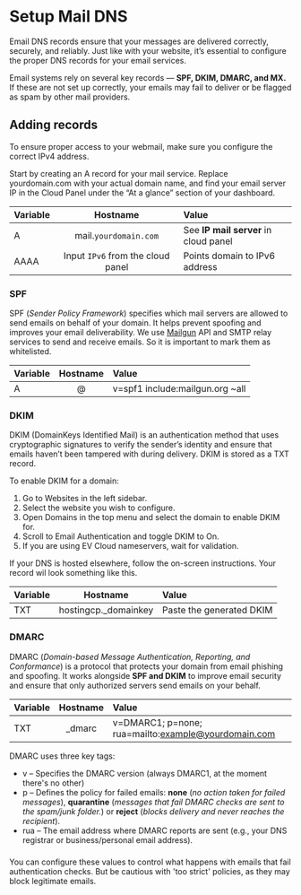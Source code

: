# Setup Mail DNS

Email DNS records ensure that your messages are delivered correctly, securely, and reliably.
Just like with your website, it’s essential to configure the proper DNS records for your email services.

Email systems rely on several key records — **SPF, DKIM, DMARC, and MX.**
If these are not set up correctly, your emails may fail to deliver or be flagged as spam by other mail providers.


## Adding records

To ensure proper access to your webmail, make sure you configure the correct IPv4 address.

Start by creating an A record for your mail service.
Replace yourdomain.com with your actual domain name, and find your email server IP in the Cloud Panel under the “At a glance” section of your dashboard.

| Variable | Hostname | Value |
|-----------|:-----------:|:-----------|
| A | mail.`yourdomain.com` | See **IP mail server** in cloud panel |
| AAAA | Input `IPv6` from the cloud panel | Points domain to IPv6 address |



### SPF

SPF (*Sender Policy Framework*) specifies which mail servers are allowed to send emails on behalf of your domain.
It helps prevent spoofing and improves your email deliverability. We use [Mailgun](https://www.mailgun.com/) API and SMTP relay services to send and receive emails. So it is important to mark them as whitelisted.


| Variable | Hostname | Value |
|-----------|:-----------:|:-----------|
| A | @ | v=spf1 include:mailgun.org ~all |




### DKIM

DKIM (DomainKeys Identified Mail) is an authentication method that uses cryptographic signatures to verify the sender’s identity and ensure that emails haven’t been tampered with during delivery. DKIM is stored as a TXT record.

To enable DKIM for a domain:

1. Go to Websites in the left sidebar.
2. Select the website you wish to configure.
3. Open Domains in the top menu and select the domain to enable DKIM for.
4. Scroll to Email Authentication and toggle DKIM to On.
5. If you are using EV Cloud nameservers, wait for validation.
  
If your DNS is hosted elsewhere, follow the on-screen instructions. 
Your record wil look something like this.

| Variable | Hostname | Value |
|-----------|:-----------:|:-----------|
| TXT | hostingcp._domainkey | Paste the generated DKIM |




### DMARC

DMARC (*Domain-based Message Authentication, Reporting, and Conformance*) is a protocol that protects your domain from email phishing and spoofing.
It works alongside **SPF and DKIM** to improve email security and ensure that only authorized servers send emails on your behalf.

| Variable | Hostname | Value |
|-----------|:-----------:|:-----------|
| TXT | _dmarc |  v=DMARC1; p=none; rua=mailto:example@yourdomain.com |


DMARC uses three key tags:
- v – Specifies the DMARC version (always DMARC1, at the moment there's no other)
- p – Defines the policy for failed emails: **none** (*no action taken for failed messages*), **quarantine** (*messages that fail DMARC checks are sent to the spam/junk folder.*) or **reject** (*blocks delivery and never reaches the recipient*).
- rua – The email address where DMARC reports are sent (e.g., your DNS registrar or business/personal email address).


<div class="tip custom-block" style="padding-top: 8px">
You can configure these values to control what happens with emails that fail authentication checks. But be cautious with 'too strict' policies, as they may block legitimate emails.
</div>



